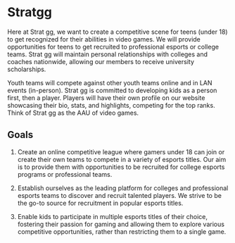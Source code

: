 # Stratgg
<p>
Here at Strat gg, we want to create a competitive scene for teens (under 18) to get recognized for their abilities in video games. 
We will provide opportunities for teens to get recruited to professional esports or college teams. 
Strat gg will maintain personal relationships with colleges and coaches nationwide, allowing our members to receive university scholarships. 

Youth teams will compete against other youth teams online and in LAN events (in-person). Strat gg is committed to developing kids as a person first, then a player. 
Players will have their own profile on our website showcasing their bio, stats, and highlights, competing for the top ranks. Think of Strat gg as the AAU of video games.

## Goals

1. Create an online competitive league where gamers under 18 can join or create their own teams to compete in a variety of esports titles. Our aim is to provide them with opportunities to be recruited for college esports programs or professional teams.

2. Establish ourselves as the leading platform for colleges and professional esports teams to discover and recruit talented players. We strive to be the go-to source for recruitment in popular esports titles.

3. Enable kids to participate in multiple esports titles of their choice, fostering their passion for gaming and allowing them to explore various competitive opportunities, rather than restricting them to a single game.

